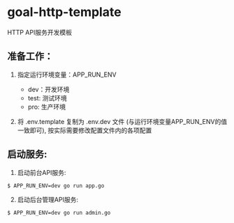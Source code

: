# goal-http-template

HTTP API服务开发模板

## 准备工作：

1. 指定运行环境变量：APP_RUN_ENV
    
    * dev：开发环境
    * test: 测试环境
    * pro: 生产环境

2. 将 .env.template 复制为 .env.dev 文件 (与运行环境变量APP_RUN_ENV的值一致即可), 按实际需要修改配置文件内的各项配置


## 启动服务:

1. 启动前台API服务:

```shell script
$ APP_RUN_ENV=dev go run app.go
```

2. 启动后台管理API服务:

```shell script
$ APP_RUN_ENV=dev go run admin.go
```
